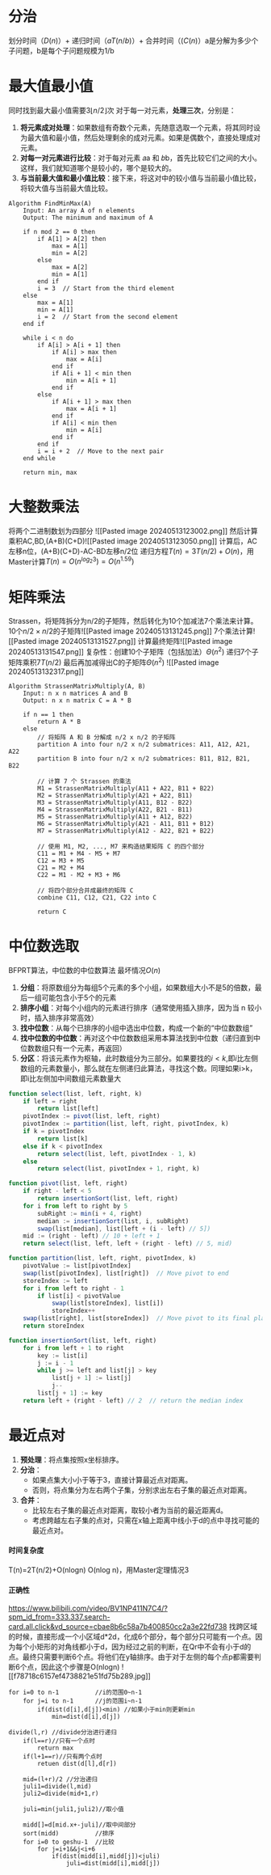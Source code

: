 # 分治
划分时间（$D(n)$）+ 递归时间（$aT(n/b)$）+ 合并时间（$(C(n)$）a是分解为多少个子问题，b是每个子问题规模为1/b
# 最大值最小值
同时找到最大最小值需要$3\lfloor n/2\rfloor$次
对于每一对元素，**处理三次**，分别是：
1. **将元素成对处理**：如果数组有奇数个元素，先随意选取一个元素，将其同时设为最大值和最小值，然后处理剩余的成对元素。如果是偶数个，直接处理成对元素。
2. **对每一对元素进行比较**：对于每对元素 𝑎a 和 𝑏b，首先比较它们之间的大小。这样，我们就知道哪个是较小的，哪个是较大的。
3. **与当前最大值和最小值比较**：接下来，将这对中的较小值与当前最小值比较，将较大值与当前最大值比较。
```
Algorithm FindMinMax(A)
    Input: An array A of n elements
    Output: The minimum and maximum of A

    if n mod 2 == 0 then
        if A[1] > A[2] then
            max = A[1]
            min = A[2]
        else
            max = A[2]
            min = A[1]
        end if
        i = 3  // Start from the third element
    else
        max = A[1]
        min = A[1]
        i = 2  // Start from the second element
    end if

    while i < n do
        if A[i] > A[i + 1] then
            if A[i] > max then
                max = A[i]
            end if
            if A[i + 1] < min then
                min = A[i + 1]
            end if
        else
            if A[i + 1] > max then
                max = A[i + 1]
            end if
            if A[i] < min then
                min = A[i]
            end if
        end if
        i = i + 2  // Move to the next pair
    end while

    return min, max
```
# 大整数乘法
将两个二进制数划为四部分
![[Pasted image 20240513123002.png]]
然后计算乘积AC,BD,(A+B)(C+D)![[Pasted image 20240513123050.png]]
计算后，AC左移n位，(A+B)(C+D)-AC-BD左移n/2位
递归方程$T(n)=3T(n/2)+O(n)$，用Master计算$T(n)=O(n^{log_2 3})=O(n^{1.59})$ 
# 矩阵乘法
Strassen，将矩阵拆分为n/2的子矩阵，然后转化为10个加减法7个乘法来计算。10个$n/2\times n/2$的子矩阵![[Pasted image 20240513131245.png]]
7个乘法计算![[Pasted image 20240513131527.png]]
计算最终矩阵![[Pasted image 20240513131547.png]]
复杂性：创建10个子矩阵（包括加法）$\Theta (n^2)$
递归7个子矩阵乘积$7T(n/2)$ 
最后再加减得出C的子矩阵$\Theta (n^2)$
![[Pasted image 20240513132317.png]]
```
Algorithm StrassenMatrixMultiply(A, B)
    Input: n x n matrices A and B
    Output: n x n matrix C = A * B

    if n == 1 then
        return A * B
    else
        // 将矩阵 A 和 B 分解成 n/2 x n/2 的子矩阵
        partition A into four n/2 x n/2 submatrices: A11, A12, A21, A22
        partition B into four n/2 x n/2 submatrices: B11, B12, B21, B22

        // 计算 7 个 Strassen 的乘法
        M1 = StrassenMatrixMultiply(A11 + A22, B11 + B22)
        M2 = StrassenMatrixMultiply(A21 + A22, B11)
        M3 = StrassenMatrixMultiply(A11, B12 - B22)
        M4 = StrassenMatrixMultiply(A22, B21 - B11)
        M5 = StrassenMatrixMultiply(A11 + A12, B22)
        M6 = StrassenMatrixMultiply(A21 - A11, B11 + B12)
        M7 = StrassenMatrixMultiply(A12 - A22, B21 + B22)

        // 使用 M1, M2, ..., M7 来构造结果矩阵 C 的四个部分
        C11 = M1 + M4 - M5 + M7
        C12 = M3 + M5
        C21 = M2 + M4
        C22 = M1 - M2 + M3 + M6

        // 将四个部分合并成最终的矩阵 C
        combine C11, C12, C21, C22 into C

        return C

```
# 中位数选取

BFPRT算法，中位数的中位数算法
最坏情况$O(n)$
1. **分组**：将原数组分为每组5个元素的多个小组，如果数组大小不是5的倍数，最后一组可能包含小于5个的元素
2. **排序小组**：对每个小组内的元素进行排序（通常使用插入排序，因为当 n 较小时，插入排序非常高效）
3. **找中位数**：从每个已排序的小组中选出中位数，构成一个新的“中位数数组”
4. **找中位数的中位数**：再对这个中位数数组采用本算法找到中位数（递归直到中位数数组只有一个元素，再返回）
5. **分区**：将该元素作为枢轴，此时数组分为三部分。如果要找的$i<k$,即$i$比左侧数组的元素数量小，那么就在左侧递归此算法，寻找这个数。同理如果i>k，即i比左侧加中间数组元素数量大
```JavaScript
function select(list, left, right, k)
    if left = right
        return list[left]
    pivotIndex := pivot(list, left, right)
    pivotIndex := partition(list, left, right, pivotIndex, k)
    if k = pivotIndex
        return list[k]
    else if k < pivotIndex
        return select(list, left, pivotIndex - 1, k)
    else
        return select(list, pivotIndex + 1, right, k)

function pivot(list, left, right)
    if right - left < 5
        return insertionSort(list, left, right)
    for i from left to right by 5
        subRight := min(i + 4, right)
        median := insertionSort(list, i, subRight)
        swap(list[median], list[left + (i - left) // 5])
    mid := (right - left) // 10 + left + 1
    return select(list, left, left + (right - left) // 5, mid)

function partition(list, left, right, pivotIndex, k)
    pivotValue := list[pivotIndex]
    swap(list[pivotIndex], list[right])  // Move pivot to end
    storeIndex := left
    for i from left to right - 1
        if list[i] < pivotValue
            swap(list[storeIndex], list[i])
            storeIndex++
    swap(list[right], list[storeIndex])  // Move pivot to its final place
    return storeIndex

function insertionSort(list, left, right)
    for i from left + 1 to right
        key := list[i]
        j := i - 1
        while j >= left and list[j] > key
            list[j + 1] := list[j]
            j--
        list[j + 1] := key
    return left + (right - left) // 2  // return the median index
```
# 最近点对
1. **预处理**：将点集按照x坐标排序。
2. **分治**：
    - 如果点集大小小于等于3，直接计算最近点对距离。
    - 否则，将点集分为左右两个子集，分别求出左右子集的最近点对距离。
3. **合并**：
    - 比较左右子集的最近点对距离，取较小者为当前的最近距离d。
    - 考虑跨越左右子集的点对，只需在x轴上距离中线小于d的点中寻找可能的最近点对。
#### 时间复杂度
T(n)=2T(n/2)+O(nlogn)
O(nlog n)，用Master定理情况3
#### 正确性
https://www.bilibili.com/video/BV1NP411N7C4/?spm_id_from=333.337.search-card.all.click&vd_source=cbae8b6c58a7b400850cc2a3e22fd738
找跨区域的时候，直接形成一个小区域d\*2d，化成6个部分，每个部分只可能有一个点。因为每个小矩形的对角线都小于d，因为经过之前的判断，在Qr中不会有小于d的点。最终只需要判断6个点。将他们在y轴排序。由于对于左侧的每个点p都需要判断6个点，因此这个步骤是O(nlogn)
![[f78718c6157ef4738821e51fd75b289.jpg]]
```
for i=0 to n-1			//i的范围0~n-1 
	for j=i to n-1		//j的范围i~n-1
		if(dist(d[i],d[j])<min)	//如果小于min则更新min 
			min=dist(d[i],d[j])
			
divide(l,r) //divide分治进行递归 
	if(l==r)//只有一个点时 
		return max
	if(l+1==r)//只有两个点时 
		retuen dist(d[l],d[r])
				
	mid=(l+r)/2	//分治递归 
	juli1=divide(l,mid)
	juli2=divide(mid+1,r)
	
	juli=min(juli1,juli2)//取小值 
	
	midd[]=d[mid.x+-juli]//取中间部分 
	sort(midd)			//排序 
	for i=0 to geshu-1  //比较 
		for j=i+1&&j<i+6
			if(dist(midd[i],midd[j])<juli)
				juli=dist(midd[i],midd[j])
```